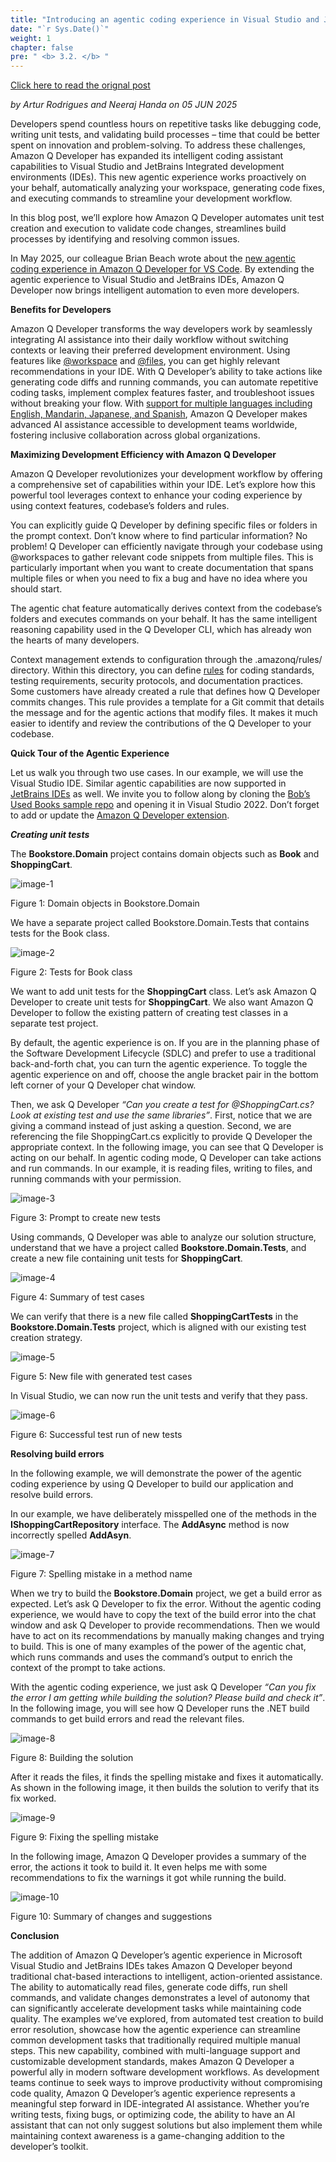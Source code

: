 ```yaml
---
title: "Introducing an agentic coding experience in Visual Studio and JetBrains IDEs"
date: "`r Sys.Date()`"
weight: 1
chapter: false
pre: " <b> 3.2. </b> "
---
```


[Click here to read the orignal post](https://aws.amazon.com/vi/blogs/devops/introducing-an-agentic-coding-experience-in-visual-studio-and-jetbrains-ides/)


*by Artur Rodrigues and Neeraj Handa on 05 JUN 2025*

Developers spend countless hours on repetitive tasks like debugging code, writing unit tests, and validating build processes – time that could be better spent on innovation and problem-solving. To address these challenges, Amazon Q Developer has expanded its intelligent coding assistant capabilities to Visual Studio and JetBrains Integrated development environments (IDEs). This new agentic experience works proactively on your behalf, automatically analyzing your workspace, generating code fixes, and executing commands to streamline your development workflow.

In this blog post, we’ll explore how Amazon Q Developer automates unit test creation and execution to validate code changes, streamlines build processes by identifying and resolving common issues.

In May 2025, our colleague Brian Beach wrote about the [new agentic coding experience in Amazon Q Developer for VS Code](https://aws.amazon.com/blogs/devops/amazon-q-developer-agentic-coding-experience/). By extending the agentic experience to Visual Studio and JetBrains IDEs, Amazon Q Developer now brings intelligent automation to even more developers.

**Benefits for Developers**

Amazon Q Developer transforms the way developers work by seamlessly integrating AI assistance into their daily workflow without switching contexts or leaving their preferred development environment. Using features like [@workspace](https://docs.aws.amazon.com/amazonq/latest/qdeveloper-ug/workspace-context.html) and [@files](https://docs.aws.amazon.com/amazonq/latest/qdeveloper-ug/ide-chat-context.html#context-explicit), you can get highly relevant recommendations in your IDE. With Q Developer’s ability to take actions like generating code diffs and running commands, you can automate repetitive coding tasks, implement complex features faster, and troubleshoot issues without breaking your flow. With [support for multiple languages including English, Mandarin, Japanese, and Spanish](https://aws.amazon.com/blogs/devops/amazon-q-developer-global-capabilities/), Amazon Q Developer makes advanced AI assistance accessible to development teams worldwide, fostering inclusive collaboration across global organizations.

**Maximizing Development Efficiency with Amazon Q Developer**

Amazon Q Developer revolutionizes your development workflow by offering a comprehensive set of capabilities within your IDE. Let’s explore how this powerful tool leverages context to enhance your coding experience by using context features, codebase’s folders and rules.

You can explicitly guide Q Developer by defining specific files or folders in the prompt context. Don’t know where to find particular information? No problem! Q Developer can efficiently navigate through your codebase using @workspaces to gather relevant code snippets from multiple files. This is particularly important when you want to create documentation that spans multiple files or when you need to fix a bug and have no idea where you should start.

The agentic chat feature automatically derives context from the codebase’s folders and executes commands on your behalf. It has the same intelligent reasoning capability used in the Q Developer CLI, which has already won the hearts of many developers.

Context management extends to configuration through the .amazonq/rules/ directory. Within this directory, you can define [rules](https://docs.aws.amazon.com/amazonq/latest/qdeveloper-ug/context-project-rules.html) for coding standards, testing requirements, security protocols, and documentation practices. Some customers have already created a rule that defines how Q Developer commits changes. This rule provides a template for a Git commit that details the message and for the agentic actions that modify files. It makes it much easier to identify and review the contributions of the Q Developer to your codebase.

**Quick Tour of the Agentic Experience**

Let us walk you through two use cases. In our example, we will use the Visual Studio IDE. Similar agentic capabilities are now supported in [JetBrains IDEs](https://docs.aws.amazon.com/amazonq/latest/qdeveloper-ug/q-in-IDE.html#supported-ides-features) as well. We invite you to follow along by cloning the [Bob’s Used Books sample repo](https://github.com/aws-samples/bobs-used-bookstore-sample) and opening it in Visual Studio 2022. Don’t forget to add or update the [Amazon Q Developer extension](https://marketplace.visualstudio.com/items?itemName=AmazonWebServices.AWSToolkitforVisualStudio2022).

***Creating unit tests***

The **Bookstore.Domain** project contains domain objects such as **Book** and **ShoppingCart**.

![image-1](images/3-BlogsTranslated/3.2-/Figure1-QDevVSAgentic.jpg)

Figure 1: Domain objects in Bookstore.Domain

We have a separate project called Bookstore.Domain.Tests that contains tests for the Book class.

![image-2](images/3-BlogsTranslated/3.2-/Figure2-QDevVSAgentic.jpg)

Figure 2: Tests for Book class

We want to add unit tests for the **ShoppingCart** class. Let’s ask Amazon Q Developer to create unit tests for **ShoppingCart**. We also want Amazon Q Developer to follow the existing pattern of creating test classes in a separate test project.

By default, the agentic experience is on. If you are in the planning phase of the Software Development Lifecycle (SDLC) and prefer to use a traditional back-and-forth chat, you can turn the agentic experience. To toggle the agentic experience on and off, choose the angle bracket pair in the bottom left corner of your Q Developer chat window.

Then, we ask Q Developer *“Can you create a test for @ShoppingCart.cs? Look at existing test and use the same libraries”*. First, notice that we are giving a command instead of just asking a question. Second, we are referencing the file ShoppingCart.cs explicitly to provide Q Developer the appropriate context. In the following image, you can see that Q Developer is acting on our behalf. In agentic coding mode, Q Developer can take actions and run commands. In our example, it is reading files, writing to files, and running commands with your permission.

![image-3](images/3-BlogsTranslated/3.2-/Figure3-QDevVSAgentic-537x1024.jpg)

Figure 3: Prompt to create new tests

Using commands, Q Developer was able to analyze our solution structure, understand that we have a project called **Bookstore.Domain.Tests**, and create a new file containing unit tests for **ShoppingCart**.

![image-4](images/3-BlogsTranslated/3.2-/Figure4-QDevVSAgentic.jpg)

Figure 4: Summary of test cases

We can verify that there is a new file called **ShoppingCartTests** in the **Bookstore.Domain.Tests** project, which is aligned with our existing test creation strategy.

![image-5](images/3-BlogsTranslated/3.2-/Figure5-QDevVSAgentic.jpg)

Figure 5: New file with generated test cases

In Visual Studio, we can now run the unit tests and verify that they pass.

![image-6](images/3-BlogsTranslated/3.2-/Figure6-QDevVSAgentic.jpg)

Figure 6: Successful test run of new tests

**Resolving build errors**

In the following example, we will demonstrate the power of the agentic coding experience by using Q Developer to build our application and resolve build errors.

In our example, we have deliberately misspelled one of the methods in the **IShoppingCartRepository** interface. The **AddAsync** method is now incorrectly spelled **AddAsyn**.

![image-7](images/3-BlogsTranslated/3.2-/Figure7-QDevVSAgentic-1024x414.jpg)

Figure 7: Spelling mistake in a method name

When we try to build the **Bookstore.Domain** project, we get a build error as expected. Let’s ask Q Developer to fix the error. Without the agentic coding experience, we would have to copy the text of the build error into the chat window and ask Q Developer to provide recommendations. Then we would have to act on its recommendations by manually making changes and trying to build. This is one of many examples of the power of the agentic chat, which runs commands and uses the command’s output to enrich the context of the prompt to take actions.

With the agentic coding experience, we just ask Q Developer *“Can you fix the error I am getting while building the solution? Please build and check it”*. In the following image, you will see how Q Developer runs the .NET build commands to get build errors and read the relevant files.

![image-8](images/3-BlogsTranslated/3.2-/Figure8-QDevVSAgentic.jpg)

Figure 8: Building the solution

After it reads the files, it finds the spelling mistake and fixes it automatically. As shown in the following image, it then builds the solution to verify that its fix worked.

![image-9](images/3-BlogsTranslated/3.2-/Figure9-QDevVSAgentic.jpg)

Figure 9: Fixing the spelling mistake

In the following image, Amazon Q Developer provides a summary of the error, the actions it took to build it. It even helps me with some recommendations to fix the warnings it got while running the build.

![image-10](images/3-BlogsTranslated/3.2-/Figure10-QDevVSAgentic.jpg)

Figure 10: Summary of changes and suggestions

**Conclusion**

The addition of Amazon Q Developer’s agentic experience in Microsoft Visual Studio and JetBrains IDEs takes Amazon Q Developer beyond traditional chat-based interactions to intelligent, action-oriented assistance. The ability to automatically read files, generate code diffs, run shell commands, and validate changes demonstrates a level of autonomy that can significantly accelerate development tasks while maintaining code quality. The examples we’ve explored, from automated test creation to build error resolution, showcase how the agentic experience can streamline common development tasks that traditionally required multiple manual steps. This new capability, combined with multi-language support and customizable development standards, makes Amazon Q Developer a powerful ally in modern software development workflows. As development teams continue to seek ways to improve productivity without compromising code quality, Amazon Q Developer’s agentic experience represents a meaningful step forward in IDE-integrated AI assistance. Whether you’re writing tests, fixing bugs, or optimizing code, the ability to have an AI assistant that can not only suggest solutions but also implement them while maintaining context awareness is a game-changing addition to the developer’s toolkit.